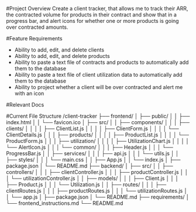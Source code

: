 #Project Overview
Create a client tracker, that allows me to track their ARR, the contracted volume for products in their contract and show that in a progress bar, and alert icons for whether one or more products is going over contracted amounts.

#Feature Requirements
- Ability to add, edit, and delete clients
- Ability to add, edit, and delete products
- Ability to paste a text file of contracts and products to automatically add them to the database
- Ability to paste a text file of client utilization data to automatically add them to the database
- Ability to project whether a client will be over contracted and alert me with an icon 

#Relevant Docs

#Current File Structure
/client-tracker
├── frontend/
│   ├── public/
│   │   ├── index.html
│   │   └── favicon.ico
│   ├── src/
│   │   ├── components/
│   │   │   ├── clients/
│   │   │   │   ├── ClientList.js
│   │   │   │   ├── ClientForm.js
│   │   │   │   └── ClientDetails.js
│   │   │   ├── products/
│   │   │   │   ├── ProductList.js
│   │   │   │   └── ProductForm.js
│   │   │   ├── utilization/
│   │   │   │   ├── UtilizationChart.js
│   │   │   │   └── AlertIcon.js
│   │   │   └── common/
│   │   │       ├── Header.js
│   │   │       └── ProgressBar.js
│   │   ├── services/
│   │   │   ├── api.js
│   │   │   └── utils.js
│   │   ├── styles/
│   │   │   └── main.css
│   │   ├── App.js
│   │   └── index.js
│   ├── package.json
│   └── README.md
├── backend/
│   ├── src/
│   │   ├── controllers/
│   │   │   ├── clientController.js
│   │   │   ├── productController.js
│   │   │   └── utilizationController.js
│   │   ├── models/
│   │   │   ├── Client.js
│   │   │   ├── Product.js
│   │   │   └── Utilization.js
│   │   ├── routes/
│   │   │   ├── clientRoutes.js
│   │   │   ├── productRoutes.js
│   │   │   └── utilizationRoutes.js
│   │   └── app.js
│   ├── package.json
│   └── README.md
├── requirements/
│   └── frontend_instructions.md
└── README.md
